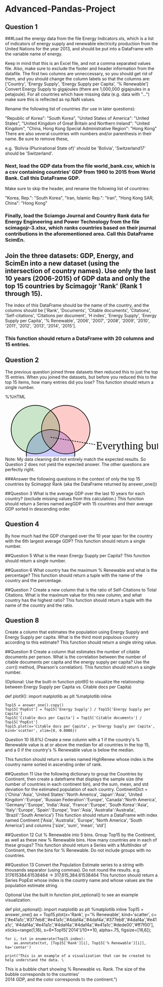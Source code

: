 # Advanced-Pandas-Project


## Question 1 

###Load the energy data from the file Energy Indicators.xls, which is a list of indicators of energy supply and renewable electricity production from the United Nations for the year 2013, and should be put into a DataFrame with the variable name of energy.

Keep in mind that this is an Excel file, and not a comma separated values file. Also, make sure to exclude the footer and header information from the datafile. The first two columns are unneccessary, so you should get rid of them, and you should change the column labels so that the columns are:
['Country', 'Energy Supply', 'Energy Supply per Capita', '% Renewable']
Convert Energy Supply to gigajoules (there are 1,000,000 gigajoules in a petajoule). For all countries which have missing data (e.g. data with "...") make sure this is reflected as np.NaN values.

Rename the following list of countries (for use in later questions):

"Republic of Korea": "South Korea",
"United States of America": "United States",
"United Kingdom of Great Britain and Northern Ireland": "United Kingdom",
"China, Hong Kong Special Administrative Region": "Hong Kong"
There are also several countries with numbers and/or parenthesis in their name. Be sure to remove these,

e.g.
'Bolivia (Plurinational State of)' should be 'Bolivia',
'Switzerland17' should be 'Switzerland'.


### Next, load the GDP data from the file world_bank.csv, which is a csv containing countries' GDP from 1960 to 2015 from World Bank. Call this DataFrame GDP.
Make sure to skip the header, and rename the following list of countries:

"Korea, Rep.": "South Korea",
"Iran, Islamic Rep.": "Iran",
"Hong Kong SAR, China": "Hong Kong"

### Finally, load the Sciamgo Journal and Country Rank data for Energy Engineering and Power Technology from the file scimagojr-3.xlsx, which ranks countries based on their journal contributions in the aforementioned area. Call this DataFrame ScimEn.

## Join the three datasets: GDP, Energy, and ScimEn into a new dataset (using the intersection of country names). Use only the last 10 years (2006-2015) of GDP data and only the top 15 countries by Scimagojr 'Rank' (Rank 1 through 15).
The index of this DataFrame should be the name of the country, and the columns should be ['Rank', 'Documents', 'Citable documents', 'Citations', 'Self-citations', 'Citations per document', 'H index', 'Energy Supply', 'Energy Supply per Capita', '% Renewable', '2006', '2007', '2008', '2009', '2010', '2011', '2012', '2013', '2014', '2015'].

### This function should return a DataFrame with 20 columns and 15 entries.

## Question 2 
The previous question joined three datasets then reduced this to just the top 15 entries. When you joined the datasets, but before you reduced this to the top 15 items, how many entries did you lose?
This function should return a single number.

%%HTML
<svg width="800" height="300">
  <circle cx="150" cy="180" r="80" fill-opacity="0.2" stroke="black" stroke-width="2" fill="blue" />
  <circle cx="200" cy="100" r="80" fill-opacity="0.2" stroke="black" stroke-width="2" fill="red" />
  <circle cx="100" cy="100" r="80" fill-opacity="0.2" stroke="black" stroke-width="2" fill="green" />
  <line x1="150" y1="125" x2="300" y2="150" stroke="black" stroke-width="2" fill="black" stroke-dasharray="5,3"/>
  <text  x="300" y="165" font-family="Verdana" font-size="35">Everything but this!</text>
</svg>
Note: My data cleaning did not entirely match the expected results. So Question 2 does not yield the expected answer. The other questions are perfectly right.


###Answer the following questions in the context of only the top 15 countries by Scimagojr Rank (aka the DataFrame returned by answer_one())

##Question 3 
What is the average GDP over the last 10 years for each country? (exclude missing values from this calculation.)
This function should return a Series named avgGDP with 15 countries and their average GDP sorted in descending order.

## Question 4 
By how much had the GDP changed over the 10 year span for the country with the 6th largest average GDP?
This function should return a single number.

##Question 5 
What is the mean Energy Supply per Capita?
This function should return a single number.

##Question 6 
What country has the maximum % Renewable and what is the percentage?
This function should return a tuple with the name of the country and the percentage.

##Question 7 
Create a new column that is the ratio of Self-Citations to Total Citations. What is the maximum value for this new column, and what country has the highest ratio?
This function should return a tuple with the name of the country and the ratio.

## Question 8 
Create a column that estimates the population using Energy Supply and Energy Supply per capita. What is the third most populous country according to this estimate?
This function should return a single string value.

##Question 9 
Create a column that estimates the number of citable documents per person. What is the correlation between the number of citable documents per capita and the energy supply per capita? Use the .corr() method, (Pearson's correlation).
This function should return a single number.

(Optional: Use the built-in function plot9() to visualize the relationship between Energy Supply per Capita vs. Citable docs per Capita)

def plot9():
    import matplotlib as plt
    %matplotlib inline

    Top15 = answer_one().copy()
    Top15['PopEst'] = Top15['Energy Supply'] / Top15['Energy Supply per Capita']
    Top15['Citable docs per Capita'] = Top15['Citable documents'] / Top15['PopEst']
    Top15.plot(x='Citable docs per Capita', y='Energy Supply per Capita', kind='scatter', xlim=[0, 0.0006])
Question 10 (6.6%)
Create a new column with a 1 if the country's % Renewable value is at or above the median for all countries in the top 15, and a 0 if the country's % Renewable value is below the median.

This function should return a series named HighRenew whose index is the country name sorted in ascending order of rank.

##Question 11
Use the following dictionary to group the Countries by Continent, then create a dateframe that displays the sample size (the number of countries in each continent bin), and the sum, mean, and std deviation for the estimated population of each country.
ContinentDict  = {'China':'Asia',
                  'United States':'North America',
                  'Japan':'Asia',
                  'United Kingdom':'Europe',
                  'Russian Federation':'Europe',
                  'Canada':'North America',
                  'Germany':'Europe',
                  'India':'Asia',
                  'France':'Europe',
                  'South Korea':'Asia',
                  'Italy':'Europe',
                  'Spain':'Europe',
                  'Iran':'Asia',
                  'Australia':'Australia',
                  'Brazil':'South America'}
This function should return a DataFrame with index named Continent ['Asia', 'Australia', 'Europe', 'North America', 'South America'] and columns ['size', 'sum', 'mean', 'std']

##Question 12
Cut % Renewable into 5 bins. Group Top15 by the Continent, as well as these new % Renewable bins. How many countries are in each of these groups?
This function should return a Series with a MultiIndex of Continent, then the bins for % Renewable. Do not include groups with no countries.

##Question 13 
Convert the Population Estimate series to a string with thousands separator (using commas). Do not round the results.
e.g. 317615384.61538464 -> 317,615,384.61538464
This function should return a Series PopEst whose index is the country name and whose values are the population estimate string.

Optional
Use the built in function plot_optional() to see an example visualization.

def plot_optional():
    import matplotlib as plt
    %matplotlib inline
    Top15 = answer_one()
    ax = Top15.plot(x='Rank', y='% Renewable', kind='scatter',
                    c=['#e41a1c','#377eb8','#e41a1c','#4daf4a','#4daf4a','#377eb8','#4daf4a','#e41a1c',
                       '#4daf4a','#e41a1c','#4daf4a','#4daf4a','#e41a1c','#dede00','#ff7f00'],
                    xticks=range(1,16), s=6*Top15['2014']/10**10, alpha=.75, figsize=[16,6]);

    for i, txt in enumerate(Top15.index):
        ax.annotate(txt, [Top15['Rank'][i], Top15['% Renewable'][i]], ha='center')

    print("This is an example of a visualization that can be created to help understand the data. \
This is a bubble chart showing % Renewable vs. Rank. The size of the bubble corresponds to the countries' \
2014 GDP, and the color corresponds to the continent.")
